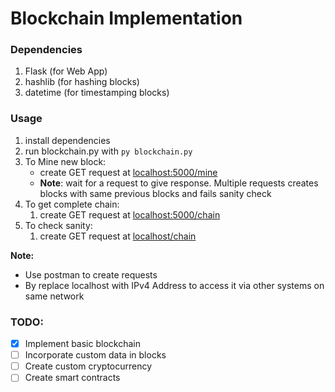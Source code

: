 # Blockchain Implementation

### Dependencies

1. Flask (for Web App)
2. hashlib (for hashing blocks)
3. datetime (for timestamping blocks)

### Usage

1. install dependencies
2. run blockchain.py with `py blockchain.py`
3. To Mine new block:
   - create GET request at [localhost:5000/mine](http://localhost:5000/mine)
   - **Note**: wait for a request to give response. Multiple requests creates blocks with same previous blocks and fails sanity check
4. To get complete chain:
   1. create GET request at [localhost:5000/chain](http://localhost/chain)
5. To check sanity:
   1. create GET request at [localhost/chain](http://localhost/chain)

**Note:**

- Use postman to create requests
- By replace localhost with IPv4 Address to access it via other systems on same network

### TODO:

- [x] Implement basic blockchain
- [ ] Incorporate custom data in blocks
- [ ] Create custom cryptocurrency
- [ ] Create smart contracts
